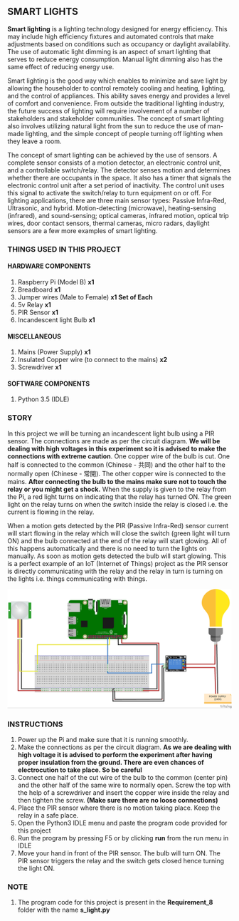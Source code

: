 ## SMART LIGHTS 
**Smart lighting** is a lighting technology designed for energy efficiency. This may include high efficiency fixtures and automated controls that make adjustments based on conditions such as occupancy or daylight availability. The use of automatic light dimming is an aspect of smart lighting that serves to reduce energy consumption. Manual light dimming also has the same effect of reducing energy use.

Smart lighting is the good way which enables to minimize and save light by allowing the householder to control remotely cooling and heating, lighting, and the control of appliances. This ability saves energy and provides a level of comfort and convenience. From outside the traditional lighting industry, the future success of lighting will require involvement of a number of stakeholders and stakeholder communities. The concept of smart lighting also involves utilizing natural light from the sun to reduce the use of man-made lighting, and the simple concept of people turning off lighting when they leave a room.

The concept of smart lighting can be achieved by the use of sensors. A complete sensor consists of a motion detector, an electronic control unit, and a controllable switch/relay. The detector senses motion and determines whether there are occupants in the space. It also has a timer that signals the electronic control unit after a set period of inactivity. The control unit uses this signal to activate the switch/relay to turn equipment on or off. For lighting applications, there are three main sensor types: Passive Infra-Red, Ultrasonic, and hybrid. Motion-detecting (microwave), heating-sensing (infrared), and sound-sensing; optical cameras, infrared motion, optical trip wires, door contact sensors, thermal cameras, micro radars, daylight sensors are a few more examples of smart lighting.

### THINGS USED IN THIS PROJECT

#### HARDWARE COMPONENTS
1.	Raspberry Pi (Model B)		**x1**
2.	Breadboard				**x1**
3.	Jumper wires (Male to Female)	**x1 Set of Each**
4.	5v Relay 				**x1**
5.	PIR Sensor				**x1**
6.	Incandescent light Bulb		**x1**

#### MISCELLANEOUS
1.	Mains (Power Supply)		**x1**
2.	Insulated Copper wire	 (to connect to the mains) 	**x2**
3.	Screwdriver 			**x1**

#### SOFTWARE COMPONENTS
1.	Python 3.5 (IDLE)


### STORY
In this project we will be turning an incandescent light bulb using a PIR sensor. The connections are made as per the circuit diagram. **We will be dealing with high voltages in this experiment so it is advised to make the connections with extreme caution**. One copper wire of the bulb is cut. One half is connected to the common (Chinese - 共同) and the other half to the normally open (Chinese - 常開). The other copper wire is connected to the mains. **After connecting the bulb to the mains make sure not to touch the relay or you might get a shock.** When the supply is given to the relay from the Pi, a red light turns on indicating that the relay has turned ON. The green light on the relay turns on when the switch inside the relay is closed i.e. the current is flowing in the relay. 

When a motion gets detected by the PIR (Passive Infra-Red) sensor current will start flowing in the relay which will close the switch (green light will turn ON) and the bulb connected at the end of the relay will start glowing. All of this happens automatically and there is no need to turn the lights on manually. As soon as motion gets detected the bulb will start glowing. This is a perfect example of an IoT (Internet of Things) project as the PIR sensor is directly communicating with the relay and the relay in turn is turning on the lights i.e. things communicating with things.

![](https://github.com/11RO05/handson-iot-raspberrypi/blob/master/Sample%20Projects/Requirement_8/Circuit%20Diagram.png)

### INSTRUCTIONS
1.	Power up the Pi and make sure that it is running smoothly.
2.	Make the connections as per the circuit diagram. **As we are dealing with high voltage it is advised to perform the experiment after having proper insulation from the ground. There are even chances of electrocution to take place. So be careful**
3.	Connect one half of the cut wire of the bulb to the common (center pin) and the other half of the same wire to normally open. Screw the top with the help of a screwdriver and insert the copper wire inside the relay and then tighten the screw. **(Make sure there are no loose connections)** 
4.	Place the PIR sensor where there is no motion taking place. Keep the relay in a safe place.
5.	Open the Python3 IDLE menu and paste the program code provided for this project
6.	Run the program by pressing F5 or by clicking **run** from the run menu in IDLE
7.	Move your hand in front of the PIR sensor. The bulb will turn ON. The PIR sensor triggers the relay and the switch gets closed hence turning the light ON. 

### NOTE
1.	The program code for this project is present in the **Requirement_8** folder with the name **s_light.py**
